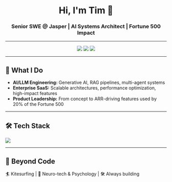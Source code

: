 <!-- Profile Header -->

<h1 align="center">Hi, I'm Tim 👋</h1>
<h3 align="center">Senior SWE @ Jasper | AI Systems Architect | Fortune 500 Impact</h3>

---

<!-- Badges -->
<p align="center">
  <a href="https://www.timurgolovinov.com/"><img src="https://img.shields.io/badge/Portfolio-000000?style=for-the-badge&logo=vercel&logoColor=white" /></a>
  <a href="https://www.linkedin.com/in/timurgolovinov/"><img src="https://img.shields.io/badge/LinkedIn-0077B5?style=for-the-badge&logo=linkedin&logoColor=white" /></a>
  <a href="mailto:timurvalo@gmail.com"><img src="https://img.shields.io/badge/Email-FF5722?style=for-the-badge&logo=gmail&logoColor=white" /></a>
</p>

---

## 🚀 What I Do
- **AI/LLM Engineering:** Generative AI, RAG pipelines, multi-agent systems  
- **Enterprise SaaS:** Scalable architectures, performance optimization, high-impact features  
- **Product Leadership:** From concept to ARR-driving features used by 20% of the Fortune 500

---

## 🛠 Tech Stack
<p>
  <img src="https://skillicons.dev/icons?i=ts,nodejs,react,nextjs,graphql,postgres,aws,gcp,docker,python" />
</p>

---

## 🌊 Beyond Code
🏄 Kitesurfing | 🧠 Neuro-tech & Psychology | 🛠 Always building

